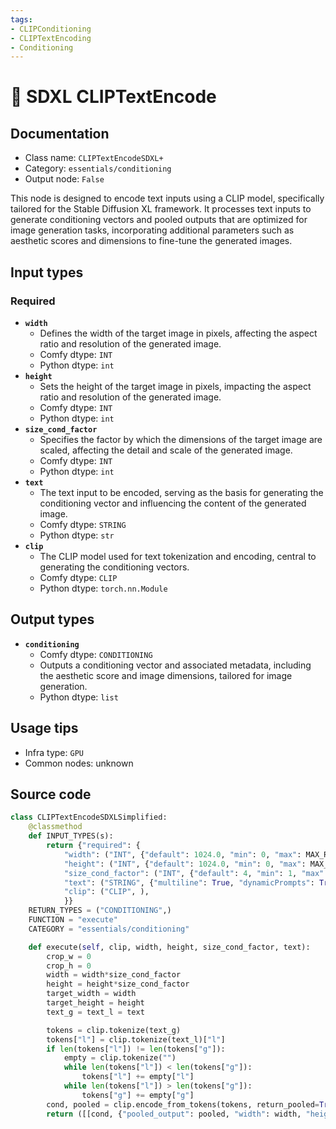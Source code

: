 ```yaml
---
tags:
- CLIPConditioning
- CLIPTextEncoding
- Conditioning
---
```


# 🔧 SDXL CLIPTextEncode
## Documentation
- Class name: `CLIPTextEncodeSDXL+`
- Category: `essentials/conditioning`
- Output node: `False`

This node is designed to encode text inputs using a CLIP model, specifically tailored for the Stable Diffusion XL framework. It processes text inputs to generate conditioning vectors and pooled outputs that are optimized for image generation tasks, incorporating additional parameters such as aesthetic scores and dimensions to fine-tune the generated images.
## Input types
### Required
- **`width`**
    - Defines the width of the target image in pixels, affecting the aspect ratio and resolution of the generated image.
    - Comfy dtype: `INT`
    - Python dtype: `int`
- **`height`**
    - Sets the height of the target image in pixels, impacting the aspect ratio and resolution of the generated image.
    - Comfy dtype: `INT`
    - Python dtype: `int`
- **`size_cond_factor`**
    - Specifies the factor by which the dimensions of the target image are scaled, affecting the detail and scale of the generated image.
    - Comfy dtype: `INT`
    - Python dtype: `int`
- **`text`**
    - The text input to be encoded, serving as the basis for generating the conditioning vector and influencing the content of the generated image.
    - Comfy dtype: `STRING`
    - Python dtype: `str`
- **`clip`**
    - The CLIP model used for text tokenization and encoding, central to generating the conditioning vectors.
    - Comfy dtype: `CLIP`
    - Python dtype: `torch.nn.Module`
## Output types
- **`conditioning`**
    - Comfy dtype: `CONDITIONING`
    - Outputs a conditioning vector and associated metadata, including the aesthetic score and image dimensions, tailored for image generation.
    - Python dtype: `list`
## Usage tips
- Infra type: `GPU`
- Common nodes: unknown


## Source code
```python
class CLIPTextEncodeSDXLSimplified:
    @classmethod
    def INPUT_TYPES(s):
        return {"required": {
            "width": ("INT", {"default": 1024.0, "min": 0, "max": MAX_RESOLUTION}),
            "height": ("INT", {"default": 1024.0, "min": 0, "max": MAX_RESOLUTION}),
            "size_cond_factor": ("INT", {"default": 4, "min": 1, "max": 16 }),
            "text": ("STRING", {"multiline": True, "dynamicPrompts": True, "default": ""}),
            "clip": ("CLIP", ),
            }}
    RETURN_TYPES = ("CONDITIONING",)
    FUNCTION = "execute"
    CATEGORY = "essentials/conditioning"

    def execute(self, clip, width, height, size_cond_factor, text):
        crop_w = 0
        crop_h = 0
        width = width*size_cond_factor
        height = height*size_cond_factor
        target_width = width
        target_height = height
        text_g = text_l = text

        tokens = clip.tokenize(text_g)
        tokens["l"] = clip.tokenize(text_l)["l"]
        if len(tokens["l"]) != len(tokens["g"]):
            empty = clip.tokenize("")
            while len(tokens["l"]) < len(tokens["g"]):
                tokens["l"] += empty["l"]
            while len(tokens["l"]) > len(tokens["g"]):
                tokens["g"] += empty["g"]
        cond, pooled = clip.encode_from_tokens(tokens, return_pooled=True)
        return ([[cond, {"pooled_output": pooled, "width": width, "height": height, "crop_w": crop_w, "crop_h": crop_h, "target_width": target_width, "target_height": target_height}]], )

```
